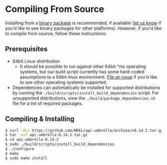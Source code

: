 # Compiling From Source

Installing from a [binary package](../getting-started.html#installation) is recommended, if available ([let us know](https://github.com/NREL/api-umbrella/issues/new) if you'd like to see binary packages for other platforms). However, if you'd like to compile from source, follow these instructions:

## Prerequisites

- 64bit Linux distribution
  - It should be possible to run against other 64bit *nix operating systems, but our build script currently has some hard-coded assumptions to a 64bit linux environment. [File an issue](https://github.com/NREL/api-umbrella/issues/new) if you'd like to see other operating systems supported.
- Dependencies can automatically be installed for supported distributions by running the `./build/scripts/install_build_dependencies` script. For unsupported distributions, view the `./build/package_dependencies.sh` file for a list of required packages.

## Compiling & Installing

```sh
$ curl -OLJ https://github.com/NREL/api-umbrella/archive/v0.14.2.tar.gz
$ tar -xvf api-umbrella-0.14.2.tar.gz
$ cd api-umbrella-0.14.2
$ sudo ./build/scripts/install_build_dependencies
$ ./configure
$ make
$ sudo make install
```

